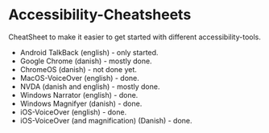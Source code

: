 # Accessibility-Cheatsheets

CheatSheet to make it easier to get started with different accessibility-tools.

- Android TalkBack (english) - only started.
- Google Chrome (danish) - mostly done.
- ChromeOS (danish) - not done yet.
- MacOS-VoiceOver (english) - done.
- NVDA (danish and english) - mostly done.
- Windows Narrator (english) - done.
- Windows Magnifyer (danish) - done.
- iOS-VoiceOver (english) - done.
- iOS-VoiceOver (and magnification) (Danish) - done.